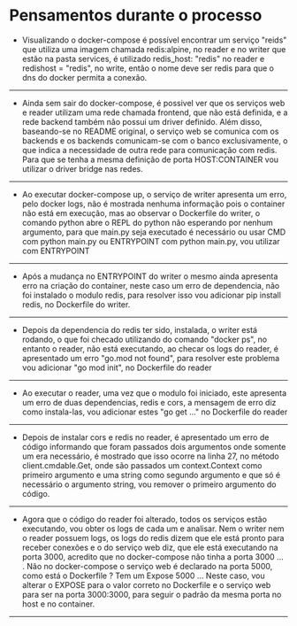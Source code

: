# Pensamentos durante o processo

* Visualizando o docker-compose é possível encontrar um serviço "reids" que utiliza uma imagem chamada redis:alpine, no reader e no writer que estão na pasta services, é utilizado redis_host: "redis" no reader e redishost = "redis", no write, então o nome deve ser redis para que o dns do docker permita a conexão.
* * *
* Ainda sem sair do docker-compose, é possivel ver que os serviços web e reader utilizam uma rede chamada frontend, que não está definida, e a rede backend também não possui um driver definido. Além disso, baseando-se no README original, o serviço web se comunica com os backends e os backends comunicam-se com o banco exclusivamente, o que indica a necessidade de outra rede para comunicação com redis. Para que se tenha a mesma definição de porta HOST:CONTAINER vou utilizar o driver bridge nas redes.
* * * 
* Ao executar docker-compose up, o serviço de writer apresenta um erro, pelo docker logs, não é mostrada nenhuma informação pois o container não está em execução, mas 
ao observar o Dockerfile  do writer, o comando python abre o REPL do python não esperando por nenhum argumento, para que main.py seja executado é necessário ou usar CMD com python main.py ou ENTRYPOINT com python main.py, vou utilizar com ENTRYPOINT 
* * *
* Após a mudança no ENTRYPOINT do writer o mesmo ainda apresenta erro na criação do container, neste caso um erro de dependencia, não foi instalado o modulo redis, para resolver isso vou adicionar pip install redis, no Dockerfile do writer.
* * * 
* Depois da dependencia do redis ter sido, instalada, o writer está rodando, o que foi checado utilizando do comando "docker ps", no entanto o reader, não está executando, ao checar os logs do reader, é apresentado um erro "go.mod not found", para resolver este problema vou adicionar "go mod init", no Dockerfile do reader
* * * 
* Ao executar o reader, uma vez que o modulo foi iniciado, este apresenta um erro de duas dependencias, redis e cors,  a mensagem de erro diz como instala-las, 
vou adicionar estes "go get ..." no Dockerfile do reader
* * * 
* Depois de instalar cors e redis no reader, é apresentado um erro de código informando que foram passados dois argumentos onde somente um era necessário, é mostrado que isso ocorre na linha 27, no método client.cmdable.Get, onde são passados um context.Context como primeiro argumento e uma string como segundo argumento e que só é necessário o argumento string, vou remover o primeiro argumento do código.
* * * 
* Agora que o código do reader foi alterado, todos os serviços estão executando, vou obter os logs de cada um e analisar. Nem o writer nem o reader possuem logs, os logs do redis dizem que ele está pronto para receber conexões e o do serviço web diz, que ele está executando na porta 3000, acredito que no docker-compose não tinha a porta 3000 ... . Não no docker-compose o serviço web é declarado na porta 5000, como está o Dockerfile ? Tem um Expose 5000 ... Neste caso, vou alterar o EXPOSE para o valor correto no Dockerfile e o serviço web para ser na porta 3000:3000, para seguir o padrão da mesma porta no host e no container. 
* * *
